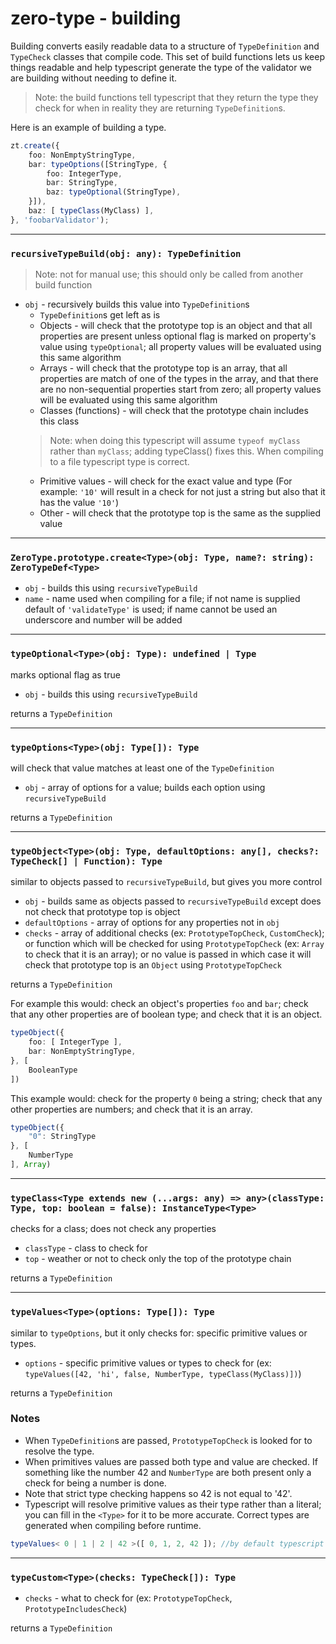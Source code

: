# zero-type - building

Building converts easily readable data to a structure of `TypeDefinition` and `TypeCheck` classes that compile code. This set of build functions lets us keep things readable and help typescript generate the type of the validator we are building without needing to define it.
> Note: the build functions tell typescript that they return the type they check for when in reality they are returning `TypeDefinition`s.

Here is an example of building a type.

```typescript
zt.create({
	foo: NonEmptyStringType,
	bar: typeOptions([StringType, {
		foo: IntegerType,
		bar: StringType,
		baz: typeOptional(StringType),
	}]),
	baz: [ typeClass(MyClass) ],
}, 'foobarValidator');
```
---
### `recursiveTypeBuild(obj: any): TypeDefinition`
> Note: not for manual use; this should only be called from another build function
- `obj` - recursively builds this value into `TypeDefinition`s
	- `TypeDefinition`s get left as is
	- Objects - will check that the prototype top is an object and that all properties are present unless optional flag is marked on property's value using `typeOptional`; all property values will be evaluated using this same algorithm
	- Arrays - will check that the prototype top is an array, that all properties are match of one of the types in the array, and that there are no non-sequential properties start from zero; all property values will be evaluated using this same algorithm
	- Classes (functions) - will check that the prototype chain includes this class
	> Note: when doing this typescript will assume `typeof myClass` rather than `myClass`; adding typeClass() fixes this. When compiling to a file typescript type is correct.
	- Primitive values - will check for the exact value and type (For example: `'10'` will result in a check for not just a string but also that it has the value `'10'`)
	- Other - will check that the prototype top is the same as the supplied value
---
### `ZeroType.prototype.create<Type>(obj: Type, name?: string): ZeroTypeDef<Type>`
- `obj` - builds this using `recursiveTypeBuild`
- `name` - name used when compiling for a file; if not name is supplied default of `'validateType'` is used; if name cannot be used an underscore and number will be added
---
### `typeOptional<Type>(obj: Type): undefined | Type`
marks optional flag as true
- `obj` - builds this using `recursiveTypeBuild`

returns a `TypeDefinition`

---
### `typeOptions<Type>(obj: Type[]): Type`
will check that value matches at least one of the `TypeDefinition`
- `obj` - array of options for a value; builds each option using `recursiveTypeBuild`

returns a `TypeDefinition`

---
### `typeObject<Type>(obj: Type, defaultOptions: any[], checks?: TypeCheck[] | Function): Type`
similar to objects passed to `recursiveTypeBuild`, but gives you more control
- `obj` - builds same as objects passed to `recursiveTypeBuild` except does not check that prototype top is object
- `defaultOptions` - array of options for any properties not in `obj`
- `checks` - array of additional checks (ex: `PrototypeTopCheck`, `CustomCheck`); or function which will be checked for using `PrototypeTopCheck` (ex: `Array` to check that it is an array); or no value is passed in which case it will check that prototype top is an `Object` using `PrototypeTopCheck`

returns a `TypeDefinition`

For example this would: check an object's properties `foo` and `bar`; check that any other properties are of boolean type; and check that it is an object.
```typescript
typeObject({
	foo: [ IntegerType ],
	bar: NonEmptyStringType,
}, [
	BooleanType
])
```

This example would: check for the property `0` being a string; check that any other properties are numbers; and check that it is an array.
```typescript
typeObject({
	"0": StringType
}, [
	NumberType
], Array)
```

---
### `typeClass<Type extends new (...args: any) => any>(classType: Type, top: boolean = false): InstanceType<Type>`
checks for a class; does not check any properties
- `classType` - class to check for
- `top` - weather or not to check only the top of the prototype chain

returns a `TypeDefinition`



---
### `typeValues<Type>(options: Type[]): Type`
similar to `typeOptions`, but it only checks for: specific primitive values or types.
- `options` - specific primitive values or types to check for (ex: `typeValues([42, 'hi', false, NumberType, typeClass(MyClass)])`)

returns a `TypeDefinition`

### Notes
- When `TypeDefinition`s are passed, `PrototypeTopCheck` is looked for to resolve the type.
- When primitives values are passed both type and value are checked. If something like the number 42 and `NumberType` are both present only a check for being a number is done. 
- Note that strict type checking happens so 42 is not equal to '42'.
- Typescript will resolve primitive values as their type rather than a literal; you can fill in the `<Type>`
for it to be more accurate. Correct types are generated when compiling before runtime.
```typescript
typeValues< 0 | 1 | 2 | 42 >([ 0, 1, 2, 42 ]); //by default typescript assumes type number
```

---
### `typeCustom<Type>(checks: TypeCheck[]): Type`
- `checks` - what to check for (ex: `PrototypeTopCheck`, `PrototypeIncludesCheck`)

returns a `TypeDefinition`
